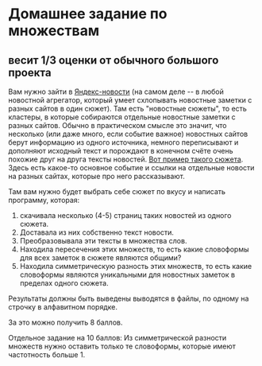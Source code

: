 # Домашнее задание по множествам
## весит 1/3 оценки от обычного большого проекта

Вам нужно зайти в [Яндекс-новости](https://news.yandex.ru/) (на самом деле -- в любой новостной агрегатор, который умеет схлопывать новостные заметки с разных сайтов в один сюжет).
Там есть "новостные сюжеты", то есть кластеры, в которые собираются отдельные новостные заметки с разных сайтов. Обычно в практическом смысле это значит, что несколько (или даже много, если событие важное) новостных сайтов берут информацию из одного источника, немного переписывают и дополняют исходный текст и порождают в конечном счёте очень похожие друг на друга тексты новостей.
[Вот пример такого сюжета](https://news.yandex.ru/yandsearch?lr=213&cl4url=www.m24.ru%2Farticles%2F123422&lang=ru&rubric=science&from=rubric). Здесь есть какое-то основное событие и ссылки на отдельные новости на разных сайтах, которые про него рассказывают.

Там вам нужно будет выбрать себе сюжет по вкусу и написать программу, которая:

1. скачивала несколько (4-5) страниц таких новостей из одного сюжета.
2. Доставала из них собственно текст новости.
3. Преобразовывала эти тексты в множества слов.
4. Находила пересечения этих множеств, то есть какие словоформы для всех заметок в сюжете являются общими?
5. Находила симметрическую разность этих множеств, то есть какие словоформы являются уникальными для новостных заметок в пределах одного сюжета.

Результаты должны быть выведены выводятся в файлы, по одному на строчку в алфавитном порядке.

За это можно получить 8 баллов.

Отдельное задание на 10 баллов:
Из симметрической разности множеств нужно оставить только те словоформы, которые имеют частотность больше 1. 



